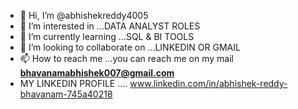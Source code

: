 - 👋 Hi, I’m @abhishekreddy4005
- 👀 I’m interested in ...DATA ANALYST ROLES
- 🌱 I’m currently learning ...SQL & BI TOOLS
- 💞️ I’m looking to collaborate on ...LINKEDIN OR GMAIL
- 📫 How to reach me ...you can reach me on my mail **bhavanamabhishek007@gmail.com**
- MY LINKEDIN PROFILE .... www.linkedin.com/in/abhishek-reddy-bhavanam-745a40218
<!---
abhishekreddy4005/abhishekreddy4005 is a ✨ special ✨ repository because its `README.md` (this file) appears on your GitHub profile.
You can click the Preview link to take a look at your changes.
--->
